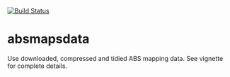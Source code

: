 [![Build Status](https://travis-ci.org/wfmackey/absmaps.svg?branch=master)](https://travis-ci.org/wfmackey/absmaps)


# absmapsdata
Use downloaded, compressed and tidied ABS mapping data. See vignette for complete details.
